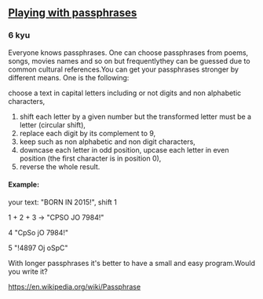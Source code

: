 <h2><a href=https://www.codewars.com/kata/559536379512a64472000053/train/python target="_blank">Playing with passphrases</a></h2><h3>6 kyu</h3><p>Everyone knows passphrases. One can choose passphrases from poems, songs, movies names and so on but frequentlythey can be guessed due to common cultural references.You  can get your passphrases stronger by different means. One is the following:</p><p>choose a text in capital letters including or not digits and non alphabetic characters,</p><ol><li>shift each letter by a given number but the transformed letter must be a letter (circular shift), </li><li>replace each digit by its complement to 9, </li><li>keep such as non alphabetic and non digit characters, </li><li>downcase each letter in odd position, upcase each letter in even position (the first character is in position 0), </li><li>reverse the whole result.</li></ol><h4 id="example">Example:</h4><p>your text: "BORN IN 2015!", shift 1</p><p>1 + 2 + 3 -&gt; "CPSO JO 7984!"</p><p>4 "CpSo jO 7984!"</p><p>5 "!4897 Oj oSpC"</p><p>With longer passphrases it's better to have a small and easy program.Would you write it?</p><p><a href="https://en.wikipedia.org/wiki/Passphrase" data-turbolinks="false" target="_blank">https://en.wikipedia.org/wiki/Passphrase</a></p>
